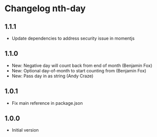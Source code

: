 # Changelog nth-day

## 1.1.1

* Update dependencies to address security issue in momentjs

## 1.1.0

* New: Negative day will count back from end of month (Benjamin Fox)
* New: Optional day-of-month to start counting from (Benjamin Fox)
* New: Pass day in as string (Andy Craze)

## 1.0.1

* Fix main reference in package.json

## 1.0.0

* Initial version
